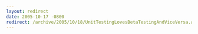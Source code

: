 ```yaml
---
layout: redirect
date: 2005-10-17 -0800
redirect: /archive/2005/10/18/UnitTestingLovesBetaTestingAndViceVersa.aspx/
---
```


